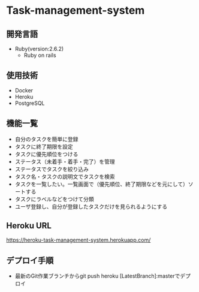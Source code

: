 # Task-management-system

## 開発言語
- Ruby(version:2.6.2)
  - Ruby on rails


## 使用技術
- Docker
- Heroku
- PostgreSQL

## 機能一覧

- 自分のタスクを簡単に登録
- タスクに終了期限を設定
- タスクに優先順位をつける
- ステータス（未着手・着手・完了）を管理
- ステータスでタスクを絞り込み
- タスク名・タスクの説明文でタスクを検索
- タスクを一覧したい。一覧画面で（優先順位、終了期限などを元にして）ソートする
- タスクにラベルなどをつけて分類
- ユーザ登録し、自分が登録したタスクだけを見られるようにする


## Heroku URL
https://heroku-task-management-system.herokuapp.com/


## デプロイ手順

- 最新のGit作業ブランチからgit push heroku [LatestBranch]:masterでデプロイ




